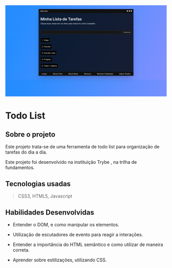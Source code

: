 <div style="text-align:center" ><img src="./screenshot.png"></div>

# Todo List

## Sobre o projeto

Este projeto trata-se de uma ferramenta de todo list para organização de tarefas do dia a dia.

Este projeto foi desenvolvido na instituição Trybe , na trilha de fundamentos.

## Tecnologias usadas

> CSS3, HTML5, Javascript

## Habilidades Desenvolvidas

- Entender o DOM, e como manipular os elementos.

- Utilização de escutadores de evento para reagir a interações.

- Entender a importância do HTML semântico e como utilizar de maneira correta.

- Aprender sobre estilizações, utilizando CSS.

